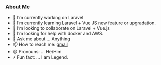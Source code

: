 ### About Me

- 🔭 I’m currently working on Laravel
- 🌱 I’m currently learning Laravel + Vue JS new feature or upgradation.
- 👯 I’m looking to collaborate on Laravel + Vue.js
- 🤔 I’m looking for help with docker and AWS.
- 💬 Ask me about ... Anything
- 📫 How to reach me: [gmail](mailto:alikhalidramay@gmail.com)
- 😄 Pronouns: ... He/Him
- ⚡ Fun fact: ... I am Legend.

